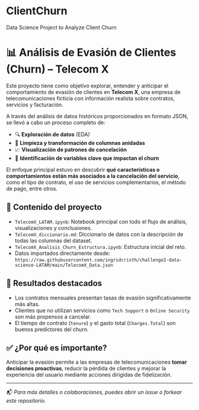 # ClientChurn
Data Science Project to Analyze Client Churn

# 📊 Análisis de Evasión de Clientes (Churn) – Telecom X

Este proyecto tiene como objetivo explorar, entender y anticipar el comportamiento de evasión de clientes en **Telecom X**, una empresa de telecomunicaciones ficticia con información realista sobre contratos, servicios y facturación.

A través del análisis de datos históricos proporcionados en formato JSON, se llevó a cabo un proceso completo de:

- 🔍 **Exploración de datos** (EDA)
- 🧹 **Limpieza y transformación de columnas anidadas**
- 📈 **Visualización de patrones de cancelación**
- 🧠 **Identificación de variables clave que impactan el churn**

El enfoque principal estuvo en descubrir **qué características o comportamientos están más asociados a la cancelación del servicio**, como el tipo de contrato, el uso de servicios complementarios, el método de pago, entre otros.

## 📁 Contenido del proyecto

- `TelecomX_LATAM.ipynb`: Notebook principal con todo el flujo de análisis, visualizaciones y conclusiones.
- `TelecomX_diccionario.md`: Diccionario de datos con la descripción de todas las columnas del dataset.
- `TelecomX_Analisis_Churn_Estructura.ipynb`: Estructura inicial del reto.
- Datos importados directamente desde:  
  `https://raw.githubusercontent.com/ingridcristh/challenge2-data-science-LATAM/main/TelecomX_Data.json`

## 📌 Resultados destacados

- Los contratos mensuales presentan tasas de evasión significativamente más altas.
- Clientes que no utilizan servicios como `Tech Support` o `Online Security` son más propensos a cancelar.
- El tiempo de contrato (`tenure`) y el gasto total (`Charges.Total`) son buenos predictores del churn.

## ✅ ¿Por qué es importante?

Anticipar la evasión permite a las empresas de telecomunicaciones **tomar decisiones proactivas**, reducir la pérdida de clientes y mejorar la experiencia del usuario mediante acciones dirigidas de fidelización.

---

📬 *Para más detalles o colaboraciones, puedes abrir un issue o forkear este repositorio.*
